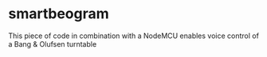 # smartbeogram
This piece of code in combination with a NodeMCU enables voice control of a Bang &amp; Olufsen turntable
